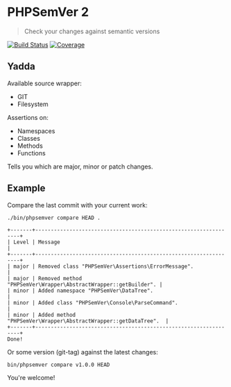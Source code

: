 # PHPSemVer 2

> Check your changes against semantic versions

[![Build Status](https://travis-ci.org/sourcerer-mike/phpsemver.svg?branch=master)](https://travis-ci.org/sourcerer-mike/phpsemver)
[![Coverage](http://codecov.io/github/sourcerer-mike/phpsemver/coverage.svg?branch=master)](http://codecov.io/github/sourcerer-mike/phpsemver?branch=master)

## Yadda

Available source wrapper:

- GIT
- Filesystem

Assertions on:

- Namespaces
- Classes
- Methods
- Functions

Tells you which are major, minor or patch changes.


## Example

Compare the last commit with your current work:

    ./bin/phpsemver compare HEAD .
    
    +-------+-----------------------------------------------------------------+
    | Level | Message                                                         |
    +-------+-----------------------------------------------------------------+
    | major | Removed class "PHPSemVer\Assertions\ErrorMessage".              |
    | major | Removed method "PHPSemVer\Wrapper\AbstractWrapper::getBuilder". |
    | minor | Added namespace "PHPSemVer\DataTree".                           |
    | minor | Added class "PHPSemVer\Console\ParseCommand".                   |
    | minor | Added method "PHPSemVer\Wrapper\AbstractWrapper::getDataTree".  |
    +-------+-----------------------------------------------------------------+
    Done!

Or some version (git-tag) against the latest changes:

    bin/phpsemver compare v1.0.0 HEAD

You're welcome!
